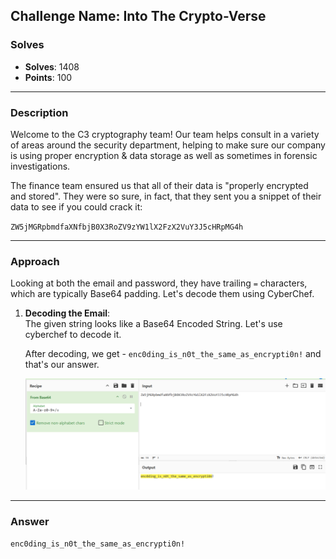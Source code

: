 ## **Challenge Name: Into The Crypto-Verse**  

### **Solves**  
- **Solves**: 1408
- **Points**: 100 

---

### **Description**  
Welcome to the C3 cryptography team! Our team helps consult in a variety of areas around the security department, helping to make sure our company is using proper encryption & data storage as well as sometimes in forensic investigations.

The finance team ensured us that all of their data is "properly encrypted and stored". They were so sure, in fact, that they sent you a snippet of their data to see if you could crack it:

`ZW5jMGRpbmdfaXNfbjB0X3RoZV9zYW1lX2FzX2VuY3J5cHRpMG4h`

---

### **Approach**  

Looking at both the email and password, they have trailing `=` characters, which are typically Base64 padding. Let's decode them using CyberChef.  

1. **Decoding the Email**:  
   The given string looks like a Base64 Encoded String. Let's use cyberchef to decode it.

   After decoding, we get - `enc0ding_is_n0t_the_same_as_encrypti0n!` and that's our answer.

   ![Decoded Output](Resources/image.png)  

---

### **Answer**  
```
enc0ding_is_n0t_the_same_as_encrypti0n!
```  